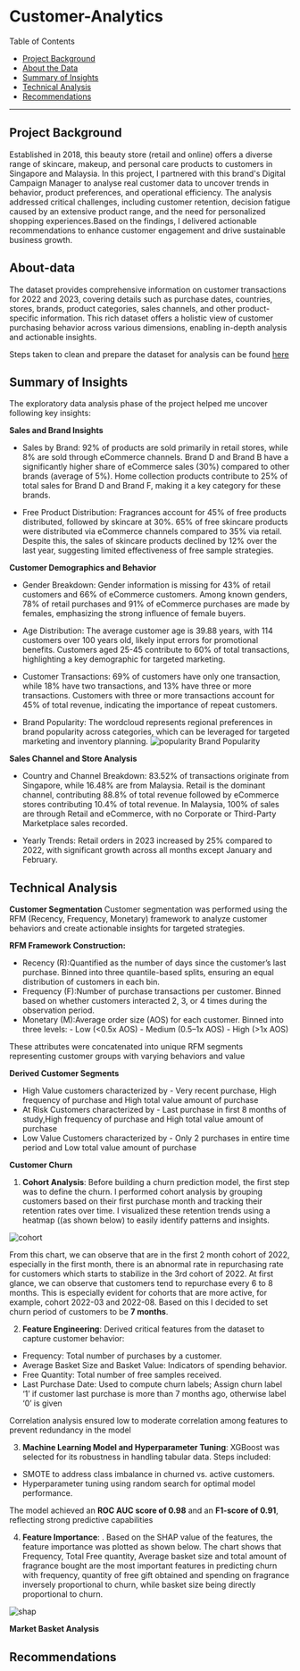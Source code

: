 # Customer-Analytics

Table of Contents

- [Project Background](#project-background)
- [About the Data](#about-data)
- [Summary of Insights](#summary-of-insights)
- [Technical Analysis](#technical-analysis)
- [Recommendations](#recommendations)

***

## Project Background
Established in 2018, this beauty store (retail and online) offers a diverse range of skincare, makeup, and personal care products to customers in Singapore and Malaysia. In this project, I partnered with this brand's Digital Campaign Manager to analyse real customer data to uncover trends in behavior, product preferences, and operational efficiency. The analysis addressed critical challenges, including customer retention, decision fatigue caused by an extensive product range, and the need for personalized shopping experiences.Based on the findings, I delivered actionable recommendations to enhance customer engagement and drive sustainable business growth.

## About-data

The dataset provides comprehensive information on customer transactions for 2022 and 2023, covering details such as purchase dates, countries, stores, brands, product categories, sales channels, and other product-specific information. This rich dataset offers a holistic view of customer purchasing behavior across various dimensions, enabling in-depth analysis and actionable insights.

Steps taken to clean and prepare the dataset for analysis can be found [here](https://github.com/Shakya24/Masters-projects/blob/main/Customer%20Analytics/Data%20cleaning%20Customer.pdf)


## Summary of Insights

The exploratory data analysis phase of the project helped me uncover following key insights:

**Sales and Brand Insights**

  - Sales by Brand:
    92% of products are sold primarily in retail stores, while 8% are sold through eCommerce channels.
    Brand D and Brand B have a significantly higher share of eCommerce sales (30%) compared to other brands (average of 5%).
    Home collection products contribute to 25% of total sales for Brand D and Brand F, making it a key category for these brands.

 -  Free Product Distribution:
   Fragrances account for 45% of free products distributed, followed by skincare at 30%.
   65% of free skincare products were distributed via eCommerce channels compared to 35% via retail.
   Despite this, the sales of skincare products declined by 12% over the last year, suggesting limited effectiveness of free sample strategies.

**Customer Demographics and Behavior**

  - Gender Breakdown:
  Gender information is missing for 43% of retail customers and 66% of eCommerce customers.
  Among known genders, 78% of retail purchases and 91% of eCommerce purchases are made by females, emphasizing the strong influence of female buyers.

  - Age Distribution:
  The average customer age is 39.88 years, with 114 customers over 100 years old, likely input errors for promotional benefits.
  Customers aged 25-45 contribute to 60% of total transactions, highlighting a key demographic for targeted marketing.

  - Customer Transactions:
   69% of customers have only one transaction, while 18% have two transactions, and 13% have three or more transactions.
   Customers with three or more transactions account for 45% of total revenue, indicating the importance of repeat customers.

  - Brand Popularity:
    The wordcloud represents regional preferences in brand popularity across categories, which can be leveraged for targeted marketing and inventory planning.
    ![popularity](https://github.com/Shakya24/Masters-projects/blob/main/Customer%20Analytics/Visualizations/popularity.webp)
    Brand Popularity

**Sales Channel and Store Analysis**

  - Country and Channel Breakdown:
    83.52% of transactions originate from Singapore, while 16.48% are from Malaysia.
    Retail is the dominant channel, contributing 88.8% of total revenue followed by eCommerce stores contributing 10.4% of total revenue.
    In Malaysia, 100% of sales are through Retail and eCommerce, with no Corporate or Third-Party Marketplace sales recorded.

  - Yearly Trends:
    Retail orders in 2023 increased by 25% compared to 2022, with significant growth across all months except January and February.
    


## Technical Analysis

**Customer Segmentation**
Customer segmentation was performed using the RFM (Recency, Frequency, Monetary) framework to analyze customer behaviors and create actionable insights for targeted strategies.

**RFM Framework Construction:**
  -  Recency (R):Quantified as the number of days since the customer’s last purchase. Binned into three quantile-based splits, ensuring an equal distribution of customers in each bin.
  -  Frequency (F):Number of purchase transactions per customer. Binned based on whether customers interacted 2, 3, or 4 times during the observation period.
  -  Monetary (M):Average order size (AOS) for each customer. Binned into three levels:
    -  Low (<0.5x AOS)
    -  Medium (0.5–1x AOS)
    -  High (>1x AOS)

These attributes were concatenated into unique RFM segments representing customer groups with varying behaviors and value

**Derived Customer Segments**
  - High Value customers characterized by - Very recent purchase, High frequency of purchase and High total value amount of purchase
  - At Risk Customers characterized by - Last purchase in first 8 months of study,High frequency of purchase and High total value amount of purchase
  - Low Value Customers characterized by - Only 2 purchases in entire time period and Low total value amount of purchase

**Customer Churn**
1. **Cohort Analysis**: Before building a churn prediction model, the first step was to define the churn. I performed cohort analysis by grouping customers based on their first purchase month and tracking their retention rates over time. I visualized these retention trends using a heatmap ((as shown below) to easily identify patterns and insights.

 ![cohort](https://github.com/Shakya24/Masters-projects/blob/main/Customer%20Analytics/Visualizations/cohort.webp)

From this chart, we can observe that are in the first 2 month cohort of 2022, especially in the first month, there is an abnormal rate in repurchasing rate for customers which starts to stabilize in the 3rd cohort of 2022. At first glance, we can observe that customers tend to repurchase every 6 to 8 months. This is especially evident for cohorts that are more active, for example, cohort 2022-03 and 2022-08. Based on this I decided to set churn period of customers to be **7 months**.

2. **Feature Engineering**: Derived critical features from the dataset to capture customer behavior:
- Frequency: Total number of purchases by a customer.
- Average Basket Size and Basket Value: Indicators of spending behavior.
- Free Quantity: Total number of free samples received.
- Last Purchase Date: Used to compute churn labels; Assign churn label ‘1’ if customer last purchase is more than 7 months ago, otherwise label ‘0’ is given

Correlation analysis ensured low to moderate correlation among features to prevent redundancy in the model

3. **Machine Learning Model and Hyperparameter Tuning**: XGBoost was selected for its robustness in handling tabular data.
Steps included:
- SMOTE to address class imbalance in churned vs. active customers.
- Hyperparameter tuning using random search for optimal model performance.

The model achieved an **ROC AUC score of 0.98** and an **F1-score of 0.91**, reflecting strong predictive capabilities

4. **Feature Importance**: . Based on the SHAP value of the features, the feature importance was plotted as shown below. The chart shows that Frequency, Total Free quantity, Average basket size and total amount of fragrance bought are the most important features in predicting churn with frequency, quantity of free gift obtained and spending on fragrance inversely proportional to churn, while basket size being directly proportional to churn.

 ![shap](https://github.com/Shakya24/Masters-projects/blob/main/Customer%20Analytics/Visualizations/SHAP.webp)


 
**Market Basket Analysis**



## Recommendations
